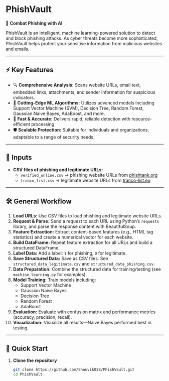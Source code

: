 # PhishVault

🚨 **Combat Phishing with AI**

PhishVault is an intelligent, machine learning-powered solution to detect and block phishing attacks. As cyber threats become more sophisticated, PhishVault helps protect your sensitive information from malicious websites and emails.

---

## ⚡ Key Features

- 🔍 **Comprehensive Analysis:** Scans website URLs, email text, embedded links, attachments, and sender information for suspicious indicators.
- 🤖 **Cutting-Edge ML Algorithms:** Utilizes advanced models including Support Vector Machine (SVM), Decision Tree, Random Forest, Gaussian Naive Bayes, AdaBoost, and more.
- 🚀 **Fast & Accurate:** Delivers rapid, reliable detection with resource-efficient processing.
- 🛡️ **Scalable Protection:** Suitable for individuals and organizations, adaptable to a range of security needs.

---

## 📂 Inputs

- **CSV files of phishing and legitimate URLs:**  
  - `verified_online.csv` → phishing website URLs from [phishtank.org](https://phishtank.org)  
  - `tranco_list.csv` → legitimate website URLs from [tranco-list.eu](https://tranco-list.eu)

---

## 🛠️ General Workflow

1. **Load URLs:** Use CSV files to load phishing and legitimate website URLs.
2. **Request & Parse:** Send a request to each URL using Python’s `requests` library, and parse the response content with BeautifulSoup.
3. **Feature Extraction:** Extract content-based features (e.g., HTML tag statistics) and create a numerical vector for each website.
4. **Build DataFrame:** Repeat feature extraction for all URLs and build a structured DataFrame.
5. **Label Data:** Add a label: `1` for phishing, `0` for legitimate.
6. **Save Structured Data:** Save as CSV files. See `structured_data_legitimate.csv` and `structured_data_phishing.csv`.
7. **Data Preparation:** Combine the structured data for training/testing (see `machine_learning.py` for examples).
8. **Model Training:** Train models including:
    - Support Vector Machine
    - Gaussian Naive Bayes
    - Decision Tree
    - Random Forest
    - AdaBoost
9. **Evaluation:** Evaluate with confusion matrix and performance metrics (accuracy, precision, recall).
10. **Visualization:** Visualize all results—Naive Bayes performed best in testing.

---

## 🚀 Quick Start

1. **Clone the repository**
   ```bash
   git clone https://github.com/Shouvik028/PhishVault.git
   cd PhishVault
